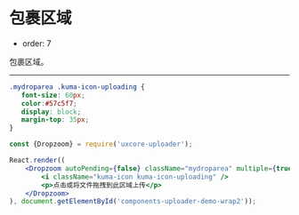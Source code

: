 #  包裹区域

- order: 7

包裹区域。

---

<style>
.mydroparea .kuma-icon-uploading {
   font-size: 60px;
   color:#57c5f7;
   display: block;
   margin-top: 35px;
}
</style>

```css
.mydroparea .kuma-icon-uploading {
   font-size: 60px;
   color:#57c5f7;
   display: block;
   margin-top: 35px;
}
```

````jsx
const {Dropzoom} = require('uxcore-uploader');

React.render((
    <Dropzoom autoPending={false} className="mydroparea" multiple={true} queueCapcity={20} name='file' url='http://test.yanbingbing.com/upload.php'>
        <i className="kuma-icon kuma-icon-uploading" />
        <p>点击或将文件拖拽到此区域上传</p>
    </Dropzoom>
), document.getElementById('components-uploader-demo-wrap2'));
````
